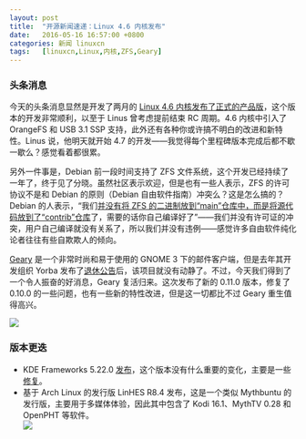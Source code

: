 ```yaml
---
layout: post
title:	"开源新闻速递：Linux 4.6 内核发布"
date:	2016-05-16 16:57:00 +0800 
categories:	新闻 linuxcn 
tags:	[linuxcn,Linux,内核,ZFS,Geary]
---
```



### 头条消息


今天的头条消息显然是开发了两月的 [Linux 4.6 内核发布了正式的产品版](/article-7344-1.html)，这个版本的开发非常顺利，以至于 Linus 曾考虑提前结束 RC 周期。4.6 内核中引入了 OrangeFS 和 USB 3.1 SSP 支持，此外还有各种你或许搞不明白的改进和新特性。Linus 说，他明天就开始 4.7 的开发——我觉得每个里程碑版本完成后都不歇一歇么？感觉看着都很累。


另外一件事是，Debian 前一段时间支持了 ZFS 文件系统，这个开发已经持续了一年了，终于见了分晓。虽然社区表示欢迎，但是也有一些人表示，ZFS 的许可协议不是和 Debian 的原则（Debian 自由软件指南）冲突么？这是怎么搞的？Debian 的人表示，“我们[并没有将 ZFS 的二进制放到“main”仓库中，而是将源代码放到了“contrib”仓库](/article-7343-1.html)了，需要的话你自己编译好了”——我们并没有许可证的冲突，用户自己编译就没有关系了，所以我们并没有违例——感觉许多自由软件纯化论者往往有些自欺欺人的倾向。


[Geary](https://wiki.gnome.org/Apps/Geary) 是一个非常时尚和易于使用的 GNOME 3 下的邮件客户端，但是去年其开发组织 Yorba 发布了[退休公告](http://yorba.org/)后，该项目就没有动静了。不过，今天我们得到了一个令人振奋的好消息，Geary 复活归来。这次发布了新的 0.11.0 版本，修复了 0.10.0 的一些问题，也有一些新的特性改进，但是这一切都比不过 Geary 重生值得高兴。


![](/Asserts/Images//attachment/album/201605/16/165819r3yrm35jocc86u2j.png)


### 版本更迭


* KDE Frameworks 5.22.0 [发布](https://www.kde.org/announcements/kde-frameworks-5.22.0.php)，这个版本没有什么重要的变化，主要是一些[修复](https://www.kde.org/announcements/kde-frameworks-5.22.0.php)。
* 基于 Arch Linux 的发行版 LinHES R8.4 发布，这是一个类似 Mythbuntu 的发行版，主要用于多媒体体验，因此其中包含了 Kodi 16.1、MythTV 0.28 和 OpenPHT 等软件。  
![](/Asserts/Images//attachment/album/201605/16/165744ib7e61lrr811eky8.jpg)

